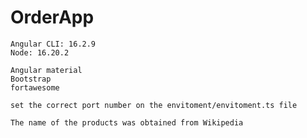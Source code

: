 # OrderApp
 
	Angular CLI: 16.2.9
	Node: 16.20.2  
	
	Angular material
	Bootstrap
	fortawesome
	
	set the correct port number on the envitoment/envitoment.ts file
	
	The name of the products was obtained from Wikipedia
